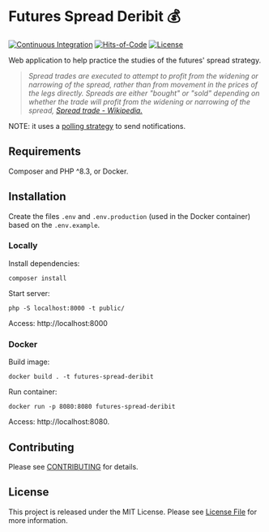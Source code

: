 # Futures Spread Deribit 💰

[![Continuous Integration](https://github.com/lucasxciv/futures-spread-deribit/actions/workflows/continuous-integration.yml/badge.svg)](https://github.com/lucasxciv/futures-spread-deribit/actions/workflows/continuous-integration.yml)
[![Hits-of-Code](https://hitsofcode.com/github/lucasxciv/futures-spread-deribit?branch=main)](https://hitsofcode.com/github/lucasxciv/futures-spread-deribit)
[![License](https://img.shields.io/badge/License-MIT-green.svg)](https://github.com/lucasxciv/futures-spread-deribit/blob/main/LICENSE)

Web application to help practice the studies of the futures' spread strategy.

> *Spread trades are executed to attempt to profit from the widening or narrowing of the spread, rather than from movement in the prices of the legs directly. Spreads are either "bought" or "sold" depending on whether the trade will profit from the widening or narrowing of the spread, [Spread trade - Wikipedia.](https://en.wikipedia.org/wiki/Spread_trade)*

NOTE: it uses a [polling strategy](https://en.wikipedia.org/wiki/Polling_(computer_science)) to send notifications.

## Requirements

Composer and PHP ^8.3, or Docker.

## Installation

Create the files `.env` and `.env.production` (used in the Docker container) based on the `.env.example`.

### Locally

Install dependencies:
```
composer install
```

Start server:
```
php -S localhost:8000 -t public/
```

Access: http://localhost:8000

### Docker

Build image:
```
docker build . -t futures-spread-deribit
```

Run container:
```
docker run -p 8080:8080 futures-spread-deribit
```

Access: http://localhost:8080.

## Contributing ##

Please see [CONTRIBUTING](CONTRIBUTING.md) for details.

## License

This project is released under the MIT License. Please see [License File](LICENSE) for more information.
